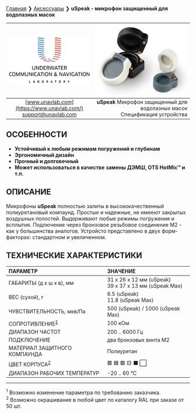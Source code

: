 [Главная](/README_RU) ❯ [Аксессуары](/accessories_ru) ❯ **uSpeak - микрофон защищенный для водолазных масок**

<div style="page-break-after: always;"></div>

| ![logo](/documentation/sm_logo.png) | ![logo](/documentation/uspeak.png) |
| :---: | ---: |
| [www.unavlab.com](https://www.unavlab.com/) <br/> [support@unavlab.com](mailto:support@unavlab.com) | **uSpeak** Микрофон защищенный для водолазных масок <br/> Спецификация устройства |

## ОСОБЕННОСТИ

* **Устойчивый к любым режимам погружений и глубинам**
* **Эргономичный дизайн**
* **Прочный и долговечный**
* **Может использоваться в качестве замены ДЭМШ, OTS HotMic™ и т.п.**

## ОПИСАНИЕ

Микрофоны **uSpeak** полностью залиты в высококачественный полиуретановый компаунд. Простые и надежные, не имееют закрытых воздушных полостей. Выдерживают любые режимы погружения и всплытия.
Подлючение через бронзовое резьбовое соединение М2 - как у большинства аналогов. 
Устройсто представлено в двух форм-факторах: стандартном и увеличенном.
  
<div style="page-break-after: always;"></div>

## ТЕХНИЧЕСКИЕ ХАРАКТЕРИСТИКИ

| ПАРАМЕТР | ЗНАЧЕНИЕ |
| :--- | :--- |
| ГАБАРИТЫ (д х ш х в), мм | 31 х 26 х 12 мм (uSpeak) <br/> 39 х 37 х 13 мм (uSpeak Max) |
| ВЕС (сухой), г | 6.5 (uSpeak) <br/> 11.8 (uSpeak Max) |
| ЧУВСТВИТЕЛЬНОСТЬ, мкв/Па | 500 (uSpeak) / 1000 (uSpeak Max) |
| СОПРОТИВЛЕНИЕ<sup>[1](#fn1)</sup> | 100 кОм |
| ДИАПАЗОН ЧАСТОТ | 200 .. 6000 Гц |
| ПОДКЛЮЧЕНИЕ | два бронзовых винта М2 |
| МАТЕРИАЛ ЗАЩИТНОГО КОМПАУНДА | Полиуретан |
| ЦВЕТ КОРПУСА<sup>[2](#fn2)</sup> | 🟥 🟦 🟩 🟨 ⬛ ⬜ |
| ДИАПАЗОН РАБОЧИХ ТЕМПЕРАТУР | -20 .. 60 °С |


________________  

<a name="fn1"><sup>1</sup></a> Возможно изменение параметра по требованию заказчика.  
<a name="fn2"><sup>2</sup></a> Возможно окрашивание в любой цвет по каталогу RAL при заказе от 50 шт.  

<div style="page-break-after: always;"></div>

